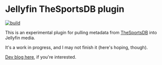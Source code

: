# Jellyfin TheSportsDB plugin

[![build](https://github.com/katiekloss/jellyfin-plugin-thesportsdb/actions/workflows/build.yaml/badge.svg)](https://github.com/katiekloss/jellyfin-plugin-thesportsdb/actions/workflows/build.yaml)

This is an experimental plugin for pulling metadata from [TheSportsDB](https://www.thesportsdb.com) into Jellyfin media.

It's a work in progress, and I may not finish it (here's hoping, though).

[Dev blog here](https://blog.kat5.dev/category/jellyfin-plugin-thesportsdb/), if you're interested.
